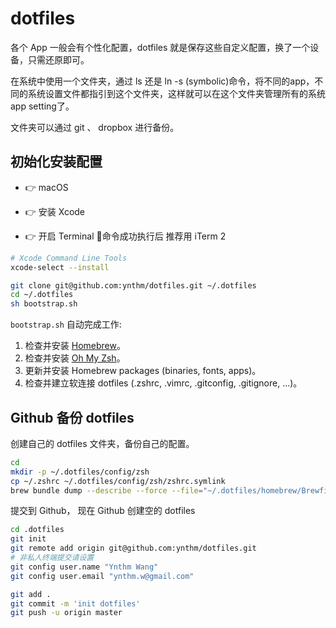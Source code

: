 # dotfiles

各个 App 一般会有个性化配置，dotfiles 就是保存这些自定义配置，换了一个设备，只需还原即可。

在系统中使用一个文件夹，通过 ls 还是 ln -s (symbolic)命令，将不同的app，不同的系统设置文件都指引到这个文件夹，这样就可以在这个文件夹管理所有的系统app setting了。

文件夹可以通过 git 、 dropbox 进行备份。



## 初始化安装配置

-  👉 macOS

-  👉 安装 Xcode
-  👉 开启 Terminal   🤙命令成功执行后  推荐用 iTerm 2

```sh
# Xcode Command Line Tools
xcode-select --install

git clone git@github.com:ynthm/dotfiles.git ~/.dotfiles
cd ~/.dotfiles
sh bootstrap.sh
```

`bootstrap.sh` 自动完成工作:

1. 检查并安装 [Homebrew](http://brew.sh/)。
2. 检查并安装 [Oh My Zsh](http://ohmyz.sh/)。
3. 更新并安装 Homebrew packages (binaries, fonts, apps)。
4. 检查并建立软连接 dotfiles (.zshrc, .vimrc, .gitconfig, .gitignore, ...)。



## Github 备份 dotfiles

创建自己的  dotfiles 文件夹，备份自己的配置。

```sh
cd
mkdir -p ~/.dotfiles/config/zsh
cp ~/.zshrc ~/.dotfiles/config/zsh/zshrc.symlink
brew bundle dump --describe --force --file="~/.dotfiles/homebrew/Brewfile"
```



提交到 Github， 现在 Github 创建空的 dotfiles

```sh
cd .dotfiles
git init
git remote add origin git@github.com:ynthm/dotfiles.git
# 非私人终端提交请设置
git config user.name "Ynthm Wang"
git config user.email "ynthm.w@gmail.com"

git add .
git commit -m 'init dotfiles'
git push -u origin master
```



